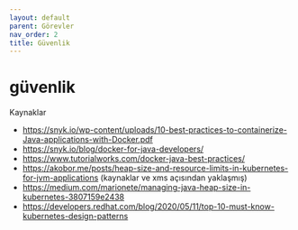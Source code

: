 ```yaml
---
layout: default
parent: Görevler
nav_order: 2
title: Güvenlik
---
```



# güvenlik

Kaynaklar

* https://snyk.io/wp-content/uploads/10-best-practices-to-containerize-Java-applications-with-Docker.pdf
* https://snyk.io/blog/docker-for-java-developers/
* https://www.tutorialworks.com/docker-java-best-practices/
* https://akobor.me/posts/heap-size-and-resource-limits-in-kubernetes-for-jvm-applications (kaynaklar ve xms açısından yaklaşmış)
* https://medium.com/marionete/managing-java-heap-size-in-kubernetes-3807159e2438
* https://developers.redhat.com/blog/2020/05/11/top-10-must-know-kubernetes-design-patterns
